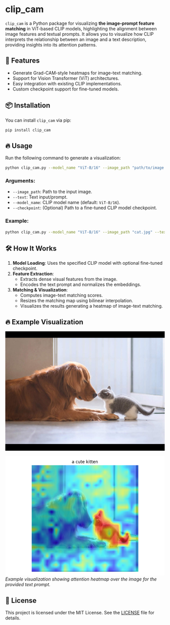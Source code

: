 # clip_cam

`clip_cam` is a Python package for visualizing **the image-prompt feature matching** in ViT-based CLIP models, highlighting the alignment between image features and textual prompts. It allows you to visualize how CLIP interprets the relationship between an image and a text description, providing insights into its attention patterns.

## 🚀 Features

- Generate Grad-CAM-style heatmaps for image-text matching.
- Support for Vision Transformer (ViT) architectures.
- Easy integration with existing CLIP implementations.
- Custom checkpoint support for fine-tuned models.

## 📦 Installation

You can install `clip_cam` via pip:

```bash
pip install clip_cam
```

## 🔥 Usage

Run the following command to generate a visualization:

```bash
python clip_cam.py --model_name "ViT-B/16" --image_path "path/to/image.jpg" --text "your text prompt"
```

### Arguments:
- `--image_path`: Path to the input image.
- `--text`: Text input/prompt.
- `--model_name`: CLIP model name (default: `ViT-B/16`).
- `--checkpoint`: (Optional) Path to a fine-tuned CLIP model checkpoint.

### Example:
```bash
python clip_cam.py --model_name "ViT-B/16" --image_path "cat.jpg" --text "a cute kitten" 
```

## 🛠️ How It Works

1. **Model Loading**: Uses the specified CLIP model with optional fine-tuned checkpoint.
2. **Feature Extraction**:
   - Extracts dense visual features from the image.
   - Encodes the text prompt and normalizes the embeddings.
3. **Matching & Visualization**:
   - Computes image-text matching scores.
   - Resizes the matching map using bilinear interpolation.
   - Visualizes the results generating a heatmap of image-text matching.


## 🔥 Example Visualization
![Sample Input Image](https://github.com/adityagandhamal/clip_cam/blob/main/assets/cat.jpg)

![Sample Output](https://github.com/adityagandhamal/clip_cam/blob/main/assets/a%20cute%20kitten_.png)  
_Example visualization showing attention heatmap over the image for the provided text prompt._

## 📜 License

This project is licensed under the MIT License. See the [LICENSE](LICENSE) file for details.

